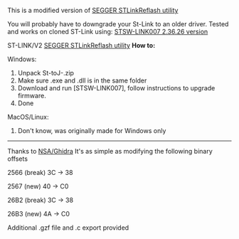 This is a modified version of [SEGGER STLinkReflash utility](https://www.segger.com/downloads/jlink#STLink_Reflash)

You will probably have to downgrade your St-Link to an older driver. Tested and works on cloned ST-Link using: [STSW-LINK007 2.36.26 version](https://www.st.com/en/development-tools/stsw-link007.html)

ST-LINK/V2  [SEGGER STLinkReflash utility](https://www.segger.com/downloads/jlink#STLink_Reflash)
**How to:**

   Windows:
1. Unpack St-toJ-.zip
2. Make sure .exe and .dll is in the same folder
3. Download and run [STSW-LINK007], follow instructions to upgrade firmware.
4. Done

MacOS/Linux:
1. Don't know, was originally made for Windows only
___
Thanks to [NSA/Ghidra](https://github.com/NationalSecurityAgency/ghidra)
It's as simple as modifying the following binary offsets

2566 (break) 3C -> 38

2567 (new)   40 -> C0

26B2 (break) 3C -> 38

26B3 (new)   4A -> C0

Additional .gzf file and .c export provided
